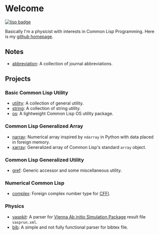# Welcome

[![lisp badge](https://physcrf.github.io/lisp-logo/lisp-lizard-with-text.svg)](https://physcrf.github.io)


Basically I'm a physicist with interests in Common Lisp Programming. Here is my [github homepage](https://github.com/physcrf).

## Notes

- [abbreviation](https://physcrf.github.io/abbrev/): A collection of journal abbreviations.

## Projects
### Basic Common Lisp Utility

- [utility](https://github.com/physcrf/utility): A collection of general utility.
- [string](https://github.com/physcrf/string): A collection of string utility.
- [os](https://github.com/physcrf/os): A lightweight Common Lisp OS utility package.

### Common Lisp Generalized Array

- [narray](https://github.com/physcrf/narray): Numerical array inspired by `ndarray` in Python with data placed in foreign memory.
- [xarray](https://github.com/physcrf/string): Generalized array of Common Lisp's standard `array` object.

### Common Lisp Generalized Utility

- [gref](https://github.com/physcrf/gref): Generic accessor and some miscellaneous utility.


### Numerical Common Lisp

- [complex](https://github.com/physcrf/complex): Foreign complex number type for [CFFI](https://common-lisp.net/project/cffi/).

### Physics

- [vaspkit](https://github.com/physcrf/vaspkit): A parser for [Vienna Ab initio Simulation Package](https://www.vasp.at/) result file `vasprun.xml`.
- [bib](https://github.com/physcrf/vaspkit): A simple and not fully functional parser for bibtex file.
